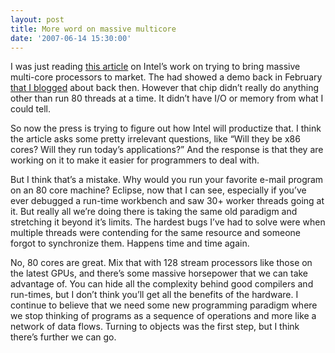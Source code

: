 ```yaml
---
layout: post
title: More word on massive multicore
date: '2007-06-14 15:30:00'
---
```



I was just reading [this article](http://news.zdnet.com/2100-9584_22-6190856.html) on Intel’s work on trying to bring massive multi-core processors to market. The had showed a demo back in February [that I blogged](http://cdtdoug.blogspot.com/2007/02/now-what-am-i-supposed-to-do-with-80.html) about back then. However that chip didn’t really do anything other than run 80 threads at a time. It didn’t have I/O or memory from what I could tell.

So now the press is trying to figure out how Intel will productize that. I think the article asks some pretty irrelevant questions, like “Will they be x86 cores? Will they run today’s applications?” And the response is that they are working on it to make it easier for programmers to deal with.

But I think that’s a mistake. Why would you run your favorite e-mail program on an 80 core machine? Eclipse, now that I can see, especially if you’ve ever debugged a run-time workbench and saw 30+ worker threads going at it. But really all we’re doing there is taking the same old paradigm and stretching it beyond it’s limits. The hardest bugs I’ve had to solve were when multiple threads were contending for the same resource and someone forgot to synchronize them. Happens time and time again.

No, 80 cores are great. Mix that with 128 stream processors like those on the latest GPUs, and there’s some massive horsepower that we can take advantage of. You can hide all the complexity behind good compilers and run-times, but I don’t think you’ll get all the benefits of the hardware. I continue to believe that we need some new programming paradigm where we stop thinking of programs as a sequence of operations and more like a network of data flows. Turning to objects was the first step, but I think there’s further we can go.


